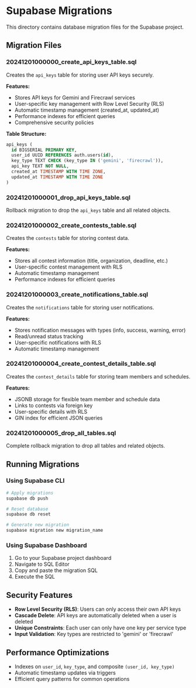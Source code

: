 # Supabase Migrations

This directory contains database migration files for the Supabase project.

## Migration Files

### 20241201000000_create_api_keys_table.sql
Creates the `api_keys` table for storing user API keys securely.

**Features:**
- Stores API keys for Gemini and Firecrawl services
- User-specific key management with Row Level Security (RLS)
- Automatic timestamp management (created_at, updated_at)
- Performance indexes for efficient queries
- Comprehensive security policies

**Table Structure:**
```sql
api_keys (
  id BIGSERIAL PRIMARY KEY,
  user_id UUID REFERENCES auth.users(id),
  key_type TEXT CHECK (key_type IN ('gemini', 'firecrawl')),
  api_key TEXT NOT NULL,
  created_at TIMESTAMP WITH TIME ZONE,
  updated_at TIMESTAMP WITH TIME ZONE
)
```

### 20241201000001_drop_api_keys_table.sql
Rollback migration to drop the `api_keys` table and all related objects.

### 20241201000002_create_contests_table.sql
Creates the `contests` table for storing contest data.

**Features:**
- Stores all contest information (title, organization, deadline, etc.)
- User-specific contest management with RLS
- Automatic timestamp management
- Performance indexes for efficient queries

### 20241201000003_create_notifications_table.sql
Creates the `notifications` table for storing user notifications.

**Features:**
- Stores notification messages with types (info, success, warning, error)
- Read/unread status tracking
- User-specific notifications with RLS
- Automatic timestamp management

### 20241201000004_create_contest_details_table.sql
Creates the `contest_details` table for storing team members and schedules.

**Features:**
- JSONB storage for flexible team member and schedule data
- Links to contests via foreign key
- User-specific details with RLS
- GIN index for efficient JSON queries

### 20241201000005_drop_all_tables.sql
Complete rollback migration to drop all tables and related objects.

## Running Migrations

### Using Supabase CLI
```bash
# Apply migrations
supabase db push

# Reset database
supabase db reset

# Generate new migration
supabase migration new migration_name
```

### Using Supabase Dashboard
1. Go to your Supabase project dashboard
2. Navigate to SQL Editor
3. Copy and paste the migration SQL
4. Execute the SQL

## Security Features

- **Row Level Security (RLS)**: Users can only access their own API keys
- **Cascade Delete**: API keys are automatically deleted when a user is deleted
- **Unique Constraints**: Each user can only have one key per service type
- **Input Validation**: Key types are restricted to 'gemini' or 'firecrawl'

## Performance Optimizations

- Indexes on `user_id`, `key_type`, and composite `(user_id, key_type)`
- Automatic timestamp updates via triggers
- Efficient query patterns for common operations 